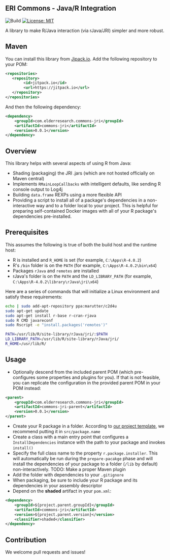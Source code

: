 ERI Commons - Java/R Integration
------------------------------------------

![Build](https://github.com/ElderResearch/commons-jri/workflows/Java%20CI%20with%20Maven/badge.svg) [![License: MIT](https://img.shields.io/badge/License-MIT-yellow.svg)](https://opensource.org/licenses/MIT)

A library to make R/Java interaction (via rJava/JRI) simpler and more robust.

## Maven

You can install this library from [Jipack.io](https://jitpack.io). Add the following repository to your POM:

```xml
<repositories>
   <repository>
        <id>jitpack.io</id>
        <url>https://jitpack.io</url>
   </repository>
</repositories>
 ```

And then the following dependency:

```xml
<dependency>
	<groupId>com.elderresearch.commons-jri</groupId>
	<artifactId>commons-jri</artifactId>
	<version>0.0.1</version>
</dependency>
```

## Overview

This library helps with several aspects of using R from Java:
* Shading (packaging) the JRI .jars (which are not hosted officially on Maven central)
* Implements `RMainLoopCallbacks` with intelligent defaults, like sending R console output to Log4j
* Building `data.frame` REXPs using a more flexible API
* Providing a script to install all of a package's dependencies in a non-interactive way and to a folder local to your project. This is helpful for preparing self-contained Docker images with all of your R package's dependencies pre-installed.

## Prerequisites

This assumes the following is true of both the build host and the runtime host:
* R is installed and `R_HOME` is set (for example, `C:\Apps\R-4.0.2`)
* R's `/bin` folder is on the `PATH` (for example, `C:\Apps\R-4.0.2\bin\x64`)
* Packages `rJava` and `remotes` are installed
* rJava's folder is on the `PATH` and the `LD_LIBRARY_PATH` (for example, `C:\Apps\R-4.0.2\library\rJava\jri\x64`)

Here are a series of commands that will initialize a Linux environment and satisfy these requirements:

```sh
echo | sudo add-apt-repository ppa:marutter/c2d4u
sudo apt-get update
sudo apt-get install r-base r-cran-rjava
sudo R CMD javareconf
sudo Rscript -e "install.packages('remotes')"

PATH=/usr/lib/R/site-library/rJava/jri/:$PATH
LD_LIBRARY_PATH=/usr/lib/R/site-library/rJava/jri/
R_HOME=/usr/lib/R/
```

## Usage

* Optionally descend from the included parent POM (which pre-configures some properties and plugins for you). If that is not feasible, you can replicate the configuration in the provided parent POM in your POM instead:

```xml
<parent>
	<groupId>com.elderresearch.commons-jri</groupId>
	<artifactId>commons-jri-parent</artifactId>
	<version>0.0.1</version>
</parent>
```

* Create your R package in a folder. According to [our project template](https://gitlab.com/ElderResearch/devops/templates/project), we recommend putting it in `src/package.name`
* Create a class with a main entry point that configures a `InstallDependencies` instance with the path to your package and invokes `install()`
* Specify the full class name to the property `r.package.installer`. This will automatically be run during the `prepare-pacakge` phase and will install the dependencies of your package to a folder (`/lib` by default) non-interactively. TODO: Make a proper Maven plugin
* Add the folder with dependencies to your `.gitignore`
* When packaging, be sure to include your R package and its dependencies in your assembly descriptor
* Depend on the **shaded** artifact in your `pom.xml`:

```xml
<dependency>
	<groupId>${project.parent.groupId}</groupId>
	<artifactId>commons-jri</artifactId>
	<version>${project.parent.version}</version>
	<classifier>shaded</classifier>
</dependency>
```

## Contribution

We welcome pull requests and issues!
